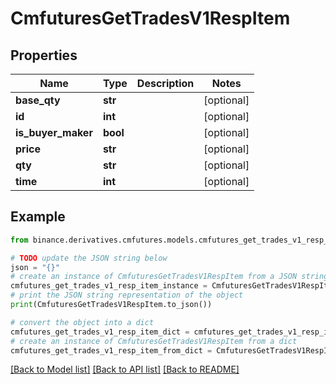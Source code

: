 # CmfuturesGetTradesV1RespItem


## Properties

Name | Type | Description | Notes
------------ | ------------- | ------------- | -------------
**base_qty** | **str** |  | [optional] 
**id** | **int** |  | [optional] 
**is_buyer_maker** | **bool** |  | [optional] 
**price** | **str** |  | [optional] 
**qty** | **str** |  | [optional] 
**time** | **int** |  | [optional] 

## Example

```python
from binance.derivatives.cmfutures.models.cmfutures_get_trades_v1_resp_item import CmfuturesGetTradesV1RespItem

# TODO update the JSON string below
json = "{}"
# create an instance of CmfuturesGetTradesV1RespItem from a JSON string
cmfutures_get_trades_v1_resp_item_instance = CmfuturesGetTradesV1RespItem.from_json(json)
# print the JSON string representation of the object
print(CmfuturesGetTradesV1RespItem.to_json())

# convert the object into a dict
cmfutures_get_trades_v1_resp_item_dict = cmfutures_get_trades_v1_resp_item_instance.to_dict()
# create an instance of CmfuturesGetTradesV1RespItem from a dict
cmfutures_get_trades_v1_resp_item_from_dict = CmfuturesGetTradesV1RespItem.from_dict(cmfutures_get_trades_v1_resp_item_dict)
```
[[Back to Model list]](../README.md#documentation-for-models) [[Back to API list]](../README.md#documentation-for-api-endpoints) [[Back to README]](../README.md)


